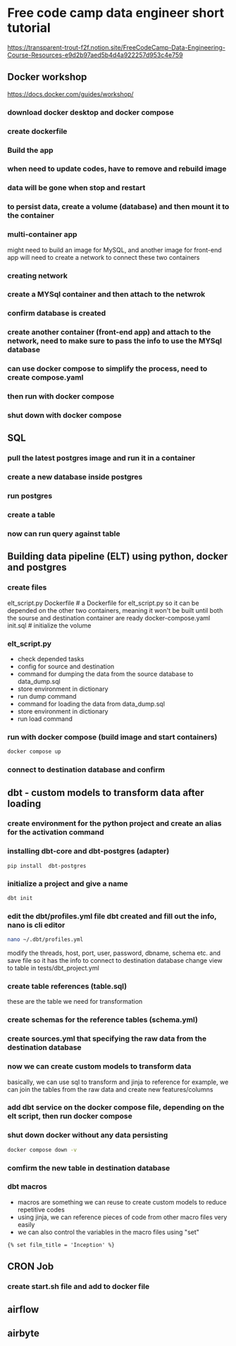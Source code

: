# Free code camp data engineer short tutorial

https://transparent-trout-f2f.notion.site/FreeCodeCamp-Data-Engineering-Course-Resources-e9d2b97aed5b4d4a922257d953c4e759

## Docker workshop

https://docs.docker.com/guides/workshop/

### download docker desktop and docker compose

### create dockerfile

### Build the app

### when need to update codes, have to remove and rebuild image

### data will be gone when stop and restart

### to persist data, create a volume (database) and then mount it to the container

### multi-container app

might need to build an image for MySQL, and another image for front-end app
will need to create a network to connect these two containers

### creating network

### create a MYSql container and then attach to the netwrok

### confirm database is created

### create another container (front-end app) and attach to the network, need to make sure to pass the info to use the MYSql database

### can use docker compose to simplify the process, need to create compose.yaml

### then run with docker compose

### shut down with docker compose

## SQL

### pull the latest postgres image and run it in a container

### create a new database inside postgres

### run postgres

### create a table

### now can run query against table

## Building data pipeline (ELT) using python, docker and postgres

### create files

elt_script.py
Dockerfile # a Dockerfile for elt_script.py so it can be depended on the other two containers, meaning it won't be built until both the sourse and destination container are ready
docker-compose.yaml
init.sql # initialize the volume

### elt_script.py

- check depended tasks
- config for source and destination
- command for dumping the data from the source database to data_dump.sql
- store environment in dictionary
- run dump command
- command for loading the data from data_dump.sql
- store environment in dictionary
- run load command

### run with docker compose (build image and start containers)

```bash
docker compose up
```

### connect to destination database and confirm

## dbt - custom models to transform data after loading

### create environment for the python project and create an alias for the activation command

### installing dbt-core and dbt-postgres (adapter)

```
pip install  dbt-postgres
```

### initialize a project and give a name

```bash
dbt init
```

### edit the dbt/profiles.yml file dbt created and fill out the info, nano is cli editor

```bash
nano ~/.dbt/profiles.yml
```

modify the threads, host, port, user, password, dbname, schema etc. and save file
so it has the info to connect to destination database
change view to table in tests/dbt_project.yml

### create table references (table.sql)

these are the table we need for transformation

### create schemas for the reference tables (schema.yml)

### create sources.yml that specifying the raw data from the destination database

### now we can create custom models to transform data

basically, we can use sql to transform and jinja to reference
for example, we can join the tables from the raw data and create new features/columns

### add dbt service on the docker compose file, depending on the elt script, then run docker compose

### shut down docker without any data persisting

```bash
docker compose down -v
```

### comfirm the new table in destination database

### dbt macros

- macros are something we can reuse to create custom models to reduce repetitive codes
- using jinja, we can reference pieces of code from other macro files very easily
- we can also control the variables in the macro files using "set"

```jinja
{% set film_title = 'Inception' %}
```

## CRON Job

### create start.sh file and add to docker file

## airflow

## airbyte
